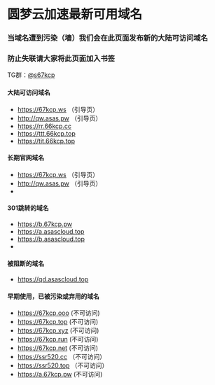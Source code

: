 # 圆梦云加速最新可用域名

### 当域名遭到污染（墙）我们会在此页面发布新的大陆可访问域名
### 防止失联请大家将此页面加入书签

TG群：[@s67kcp](https://t.me/s67kcp)

#### 大陆可访问域名
- https://67kcp.ws   （引导页）
- http://qw.asas.pw  （引导页）
- https://rr.66kcp.cc
- https://ttt.66kcp.top
- https://tit.66kcp.top

#### 长期官网域名
- https://67kcp.ws   （引导页）
- http://qw.asas.pw  （引导页）
- 
#### 301跳转的域名
- https://b.67kcp.pw
- https://a.asascloud.top
- https://b.asascloud.top
- 
#### 被阻断的域名
- https://qd.asascloud.top

#### 早期使用，已被污染或弃用的域名
- https://67kcp.ooo (不可访问)
- https://67kcp.top (不可访问)
- https://67kcp.xyz (不可访问)
- https://67kcp.run (不可访问)
- https://67kcp.net (不可访问)
- https://ssr520.cc （不可访问）
- https://ssr520.top （不可访问）
- https://a.67kcp.pw (不可访问)
